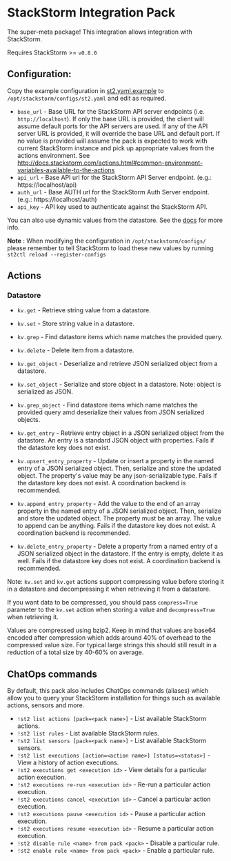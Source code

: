 # StackStorm Integration Pack

The super-meta package! This integration allows integration with StackStorm.

Requires StackStorm >= `v0.8.0`

## Configuration:

Copy the example configuration in [st2.yaml.example](./st2.yaml.example)
to `/opt/stackstorm/configs/st2.yaml` and edit as required.

* `base_url` - Base URL for the StackStorm API server endpoints (i.e.
  ``http://localhost``). If only the base URL is provided, the client will
  assume default ports for the API servers are used. If any of the API server
  URL is provided, it will override the base URL and default port. If no value
  is provided will assume the pack is expected to work with current StackStorm
  instance and pick up appropriate values from the actions environment. See
  http://docs.stackstorm.com/actions.html#common-environment-variables-available-to-the-actions
* `api_url` - Base API url for the StackStorm API Server endpoint. (e.g.: https://localhost/api)
* `auth_url` - Base AUTH url for the StackStorm Auth Server endpoint. (e.g.: https://localhost/auth)
* `api_key` - API key used to authenticate against the StackStorm API.

You can also use dynamic values from the datastore. See the
[docs](https://docs.stackstorm.com/reference/pack_configs.html) for more info.

**Note** : When modifying the configuration in `/opt/stackstorm/configs/` please
           remember to tell StackStorm to load these new values by running
           `st2ctl reload --register-configs`

## Actions

### Datastore

* ``kv.get`` - Retrieve string value from a datastore.
* ``kv.set`` - Store string value in a datastore.
* ``kv.grep`` - Find datastore items which name matches the provided query.
* ``kv.delete`` - Delete item from a datastore.

* ``kv.get_object`` - Deserialize and retrieve JSON serialized object from a
  datastore.
* ``kv.set_object`` - Serialize and store object in a datastore. Note: object
  is serialized as JSON.
* ``kv.grep_object`` - Find datastore items which name matches the provided query
  amd deserialize their values from JSON serialized objects.
  
* ``kv.get_entry`` - Retrieve entry object in a JSON serialized object from the
  datastore. An entry is a standard JSON object with properties.
  Fails if the datastore key does not exist.
* ``kv.upsert_entry_property`` - Update or insert a property in the named entry
  of a JSON serialized object. Then, serialize and store the updated object.
  The property's value may be any json-serializable type.
  Fails if the datastore key does not exist. A coordination backend is recommended.
* ``kv.append_entry_property`` - Add the value to the end of an array property
  in the named entry of a JSON serialized object. Then, serialize and store the
  updated object. The property must be an array. The value to append can be anything.
  Fails if the datastore key does not exist. A coordination backend is recommended.
* ``kv.delete_entry_property`` - Delete a property from a named entry of a JSON
  serialized object in the datastore. If the entry is empty, delete it as well.
  Fails if the datastore key does not exist. A coordination backend is recommended.

Note: ``kv.set`` and ``kv.get`` actions support compressing value before
storing it in a datastore and decompressing it when retrieving it from
a datastore.

If you want data to be compressed, you should pass ``compress=True``
parameter to the ``kv.set`` action when storing a value and ``decompress=True``
when retrieving it.

Values are compressed using bzip2. Keep in mind that values are base64 encoded
after compression which adds around 40% of overhead to the compressed value
size. For typical large strings this should still result in a reduction of
a total size by 40-60% on average.

## ChatOps commands

By default, this pack also includes ChatOps commands (aliases) which allow you
to query your StackStorm installation for things such as available actions,
sensors and more.

* ``!st2 list actions [pack=<pack name>]`` - List available StackStorm actions.
* ``!st2 list rules`` - List available StackStorm rules.
* ``!st2 list sensors [pack=<pack name>]`` - List available StackStorm sensors.
* ``!st2 list executions [action=<action name>] [status=<status>]`` - View a
  history of action executions.
* ``!st2 executions get <execution id>`` - View details for a particular
  action execution.
* ``!st2 executions re-run <execution id>`` - Re-run a particular action
  execution.
* ``!st2 executions cancel <execution id>`` - Cancel a particular action
  execution.
* ``!st2 executions pause <execution id>`` - Pause a particular action
  execution.
* ``!st2 executions resume <execution id>`` - Resume a particular action
  execution.
* ``!st2 disable rule <name> from pack <pack>`` - Disable a particular rule.
* ``!st2 enable rule <name> from pack <pack>`` - Enable a particular rule.
